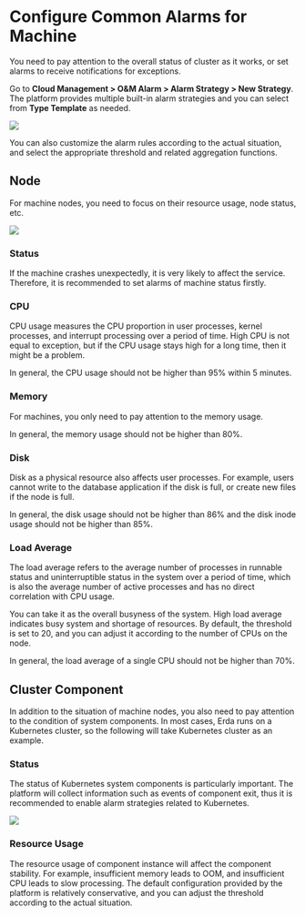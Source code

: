# Configure Common Alarms for Machine

You need to pay attention to the overall status of cluster as it works, or set alarms to receive notifications for exceptions.

Go to **Cloud Management > O&M Alarm > Alarm Strategy > New Strategy**. The platform provides multiple built-in alarm strategies and you can select from **Type Template** as needed.

![](http://terminus-paas.oss-cn-hangzhou.aliyuncs.com/paas-doc/2022/01/12/ad7977ee-7db0-43ba-bde2-42f4b3491064.png)

You can also customize the alarm rules according to the actual situation, and select the appropriate threshold and related aggregation functions.

## Node

For machine nodes, you need to focus on their resource usage, node status, etc.

![](http://terminus-paas.oss-cn-hangzhou.aliyuncs.com/paas-doc/2022/01/12/96e0e0f7-d712-4b57-9017-412167bf4b1a.png)

### Status

If the machine crashes unexpectedly, it is very likely to affect the service. Therefore, it is recommended to set alarms of machine status firstly.

### CPU

CPU usage measures the CPU proportion in user processes, kernel processes, and interrupt processing over a period of time. High CPU is not equal to exception, but if the CPU usage stays high for a long time, then it might be a problem.

In general, the CPU usage should not be higher than 95% within 5 minutes.

### Memory

For machines, you only need to pay attention to the memory usage.

In general, the memory usage should not be higher than 80%.

### Disk

Disk as a physical resource also affects user processes. For example, users cannot write to the database application if the disk is full, or create new files if the node is full.

In general, the disk usage should not be higher than 86% and the disk inode usage should not be higher than 85%.

### Load Average

The load average refers to the average number of processes in runnable status and uninterruptible status in the system over a period of time, which is also the average number of active processes and has no direct correlation with CPU usage.

You can take it as the overall busyness of the system. High load average indicates busy system and shortage of resources. By default, the threshold is set to 20, and you can adjust it according to the number of CPUs on the node.

In general, the load average of a single CPU should not be higher than 70%.

## Cluster Component

In addition to the situation of machine nodes, you also need to pay attention to the condition of system components. In most cases, Erda runs on a Kubernetes cluster, so the following will take Kubernetes cluster as an example.

### Status

The status of Kubernetes system components is particularly important. The platform will collect information such as events of component exit, thus it is recommended to enable alarm strategies related to Kubernetes.

![](http://terminus-paas.oss-cn-hangzhou.aliyuncs.com/paas-doc/2022/01/12/2d694b42-ff51-4409-bf39-a626ff21aa1a.png)

### Resource Usage

The resource usage of component instance will affect the component stability. For example, insufficient memory leads to OOM, and insufficient CPU leads to slow processing. The default configuration provided by the platform is relatively conservative, and you can adjust the threshold according to the actual situation.
